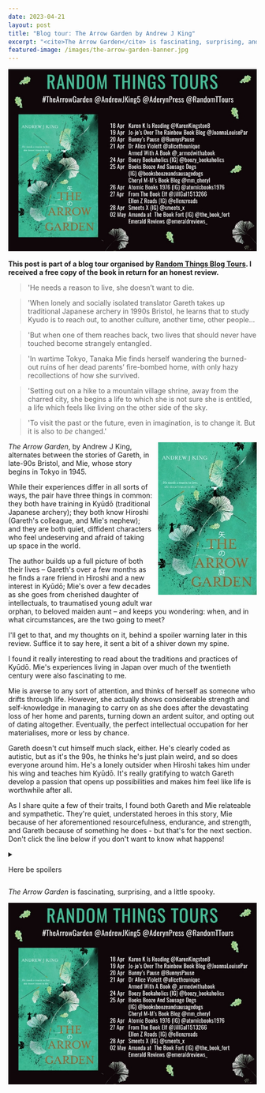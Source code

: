```yaml
---
date: 2023-04-21
layout: post
title: "Blog tour: The Arrow Garden by Andrew J King"
excerpt: "<cite>The Arrow Garden</cite> is fascinating, surprising, and a little spooky."
featured-image: /images/the-arrow-garden-banner.jpg
---
```


![The Arrow Garden blog tour banner](/images/the-arrow-garden-banner.jpg)

**This post is part of a blog tour organised by [Random Things Blog Tours](http://randomthingsthroughmyletterbox.blogspot.com/p/services-to-publishers-authors-blog.html). I received a free copy of the book in return for an honest review.**

> 'He needs a reason to live, she doesn’t want to die.

> 'When lonely and socially isolated translator Gareth takes up traditional Japanese archery in 1990s Bristol, he learns that to study Kyudo is to reach out, to another culture, another time, other people...

> 'But when one of them reaches back, two lives that should never have touched become strangely entangled.

> 'In wartime Tokyo, Tanaka Mie finds herself wandering the burned-out ruins of her dead parents’ fire-bombed home, with only hazy recollections of how she survived.

> 'Setting out on a hike to a mountain village shrine, away from the charred city, she begins a life to which she is not sure she is entitled, a life which feels like living on the other side of the sky.

> 'To visit the past or the future, even in imagination, is to change it. But it is also to *be* changed.'

<img src="/images/the-arrow-garden-200.jpg" alt="The Arrow Garden" style="float: right; margin-bottom: 10px; margin-left: 10px;">

<cite>The Arrow Garden</cite>, by Andrew J King, alternates between the stories of Gareth, in late-90s Bristol, and Mie, whose story begins in Tokyo in 1945.

While their experiences differ in all sorts of ways, the pair have three things in common: they both have training in Kyūdō (traditional Japanese archery); they both know Hiroshi (Gareth's colleague, and Mie's nephew); and they are both quiet, diffident characters who feel undeserving and afraid of taking up space in the world.

The author builds up a full picture of both their lives &ndash; Gareth's over a few months as he finds a rare friend in Hiroshi and a new interest in Kyūdō; Mie's over a few decades as she goes from cherished daughter of intellectuals, to traumatised young adult war orphan, to beloved maiden aunt &ndash; and keeps you wondering: when, and in what circumstances, are the two going to meet?

I'll get to that, and my thoughts on it, behind a spoiler warning later in this review. Suffice it to say here, it sent a bit of a shiver down my spine.

I found it really interesting to read about the traditions and practices of Kyūdō. Mie's experiences living in Japan over much of the twentieth century were also fascinating to me.

Mie is averse to any sort of attention, and thinks of herself as someone who drifts through life. However, she actually shows considerable strength and self-knowledge in managing to carry on as she does after the devastating loss of her home and parents, turning down an ardent suitor, and opting out of dating altogether. Eventually, the perfect intellectual occupation for her materialises, more or less by chance.

Gareth doesn't cut himself much slack, either. He's clearly coded as autistic, but as it's the 90s, he thinks he's just plain weird, and so does everyone around him. He's a lonely outsider when Hiroshi takes him under his wing and teaches him Kyūdō. It's really gratifying to watch Gareth develop a passion that opens up possibilities and makes him feel like life is worthwhile after all.

As I share quite a few of their traits, I found both Gareth and Mie relateable and sympathetic. They're quiet, understated heroes in this story, Mie because of her aforementioned resourcefulness, endurance, and strength, and Gareth because of something he does - but that's for the next section. Don't click the line below if you don't want to know what happens!

<details>

<summary><p>Here be spoilers</p></summary>

<p>The timeslip in this story is such that the two main characters occupy the same space for 12 hours at most &ndash; but that's enough time for Gareth to get Mie out of harm's way, so she survives the war and goes on to live a long life.</p>

<p>The limited nature of the timeslip gives King ample space to explore how someone might react to such an event depending on their personality, circumstances, and knowledge of what's going on.</p>

<p>A more extensive and involved timeslip would also have diluted two key messages conveyed by <cite>The Arrow Garden</cite>: that just one small change in the timeline can have far-reaching consequences; and any life is worth saving, however "small" or "insignificant" the survivor believes themselves to be.</p>

<p>Mie's reaction to surviving the bombing that killed her family in such an extraordinary way is complex.</p>

<p>For one thing, unlike Gareth, she doesn't know what's happening. One minute she's in familiar surroundings; the next, she's in a place and time completely alien to her; then, a few hours later, she's back home, but it's been destroyed and her parents are dead. It's no wonder she's confused by her memories, or that she waits so long to share them with anyone.</p>

<p>Mie experiences considerable survivor's guilt, which is also understandable. Surviving the bombing that killed her parents would probably have had that effect without the intervention, but her outlandish method of escape intensifies her feelings that she wasn't <em>meant</em> to have survived.</p>

<p>It's for this reason that Mie treads so lightly for the rest of her life. While she may not go on to cure cancer or bring about world peace, she has remaining family and friends who love and value her, and I'm glad her story didn't end in 1945.</p>

<p>In addition, there's a mind-bending predestination paradox at the heart of <cite>The Arrow Garden</cite> concerning Hiroshi's appearance and intervention in Gareth's life. I'm still turning it over in my head now!</p>

</details>

<cite>The Arrow Garden</cite> is fascinating, surprising, and a little spooky.

![The Arrow Garden blog tour banner](/images/the-arrow-garden-banner.jpg)